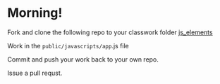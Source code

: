 # Morning!

Fork and clone the following repo to your classwork folder
[js_elements](https://github.com/phlco/js_elements)

Work in the `public/javascripts/app`.js file

Commit and push your work back to your own repo.

Issue a pull requst.
